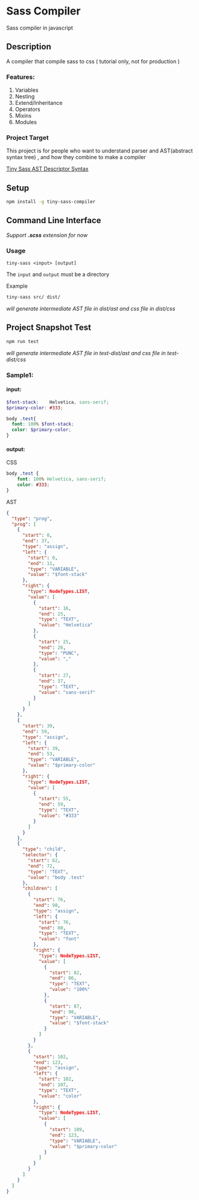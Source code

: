 # Sass Compiler

Sass compiler in javascript

## Description 

A compiler that compile sass to css ( tutorial only, not for production )

### Features:

1. Variables
2. Nesting
3. Extend/Inheritance
4. Operators
5. Mixins
6. Modules

### Project Target

This project is for people who want to understand parser and AST(abstract syntax tree) , and how they combine to make a compiler

[Tiny Sass AST Descriptor Syntax](https://github.com/wizardpisces/tiny-sass-compiler/blob/master/parser/readme.md)

## Setup

```bash
npm install -g tiny-sass-compiler
```

## Command Line Interface

*Support **.scss** extension for now*

### Usage


`tiny-sass <input> [output]`

The `input` and `output` must be a directory

Example

```bash
tiny-sass src/ dist/
```

*will generate intermediate AST file in dist/ast and css file in dist/css*

## Project Snapshot Test

```bash
npm run test
```
*will generate intermediate AST file in test-dist/ast and css file in test-dist/css*

### Sample1:

#### input:

```scss
$font-stack:    Helvetica, sans-serif;
$primary-color: #333;

body .test{
  font: 100% $font-stack;
  color: $primary-color;
}
```
#### output:

CSS
```css
body .test {
    font: 100% Helvetica, sans-serif;
    color: #333;
}
```

AST
```json
{
  "type": "prog",
  "prog": [
    {
      "start": 0,
      "end": 37,
      "type": "assign",
      "left": {
        "start": 0,
        "end": 11,
        "type": "VARIABLE",
        "value": "$font-stack"
      },
      "right": {
        "type": NodeTypes.LIST,
        "value": [
          {
            "start": 16,
            "end": 25,
            "type": "TEXT",
            "value": "Helvetica"
          },
          {
            "start": 25,
            "end": 26,
            "type": "PUNC",
            "value": ","
          },
          {
            "start": 27,
            "end": 37,
            "type": "TEXT",
            "value": "sans-serif"
          }
        ]
      }
    },
    {
      "start": 39,
      "end": 59,
      "type": "assign",
      "left": {
        "start": 39,
        "end": 53,
        "type": "VARIABLE",
        "value": "$primary-color"
      },
      "right": {
        "type": NodeTypes.LIST,
        "value": [
          {
            "start": 55,
            "end": 59,
            "type": "TEXT",
            "value": "#333"
          }
        ]
      }
    },
    {
      "type": "child",
      "selector": {
        "start": 62,
        "end": 72,
        "type": "TEXT",
        "value": "body .test"
      },
      "children": [
        {
          "start": 76,
          "end": 98,
          "type": "assign",
          "left": {
            "start": 76,
            "end": 80,
            "type": "TEXT",
            "value": "font"
          },
          "right": {
            "type": NodeTypes.LIST,
            "value": [
              {
                "start": 82,
                "end": 86,
                "type": "TEXT",
                "value": "100%"
              },
              {
                "start": 87,
                "end": 98,
                "type": "VARIABLE",
                "value": "$font-stack"
              }
            ]
          }
        },
        {
          "start": 102,
          "end": 123,
          "type": "assign",
          "left": {
            "start": 102,
            "end": 107,
            "type": "TEXT",
            "value": "color"
          },
          "right": {
            "type": NodeTypes.LIST,
            "value": [
              {
                "start": 109,
                "end": 123,
                "type": "VARIABLE",
                "value": "$primary-color"
              }
            ]
          }
        }
      ]
    }
  ]
}
```